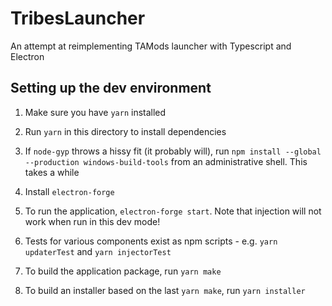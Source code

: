 # TribesLauncher
An attempt at reimplementing TAMods launcher with Typescript and Electron

## Setting up the dev environment

1. Make sure you have `yarn` installed

2. Run `yarn` in this directory to install dependencies

3. If `node-gyp` throws a hissy fit (it probably will), run `npm install --global --production windows-build-tools` from an administrative shell. This takes a while

4. Install `electron-forge`

5. To run the application, `electron-forge start`. Note that injection will not work when run in this dev mode!

6. Tests for various components exist as npm scripts - e.g. `yarn updaterTest` and `yarn injectorTest`

7. To build the application package, run `yarn make`

8. To build an installer based on the last `yarn make`, run `yarn installer`